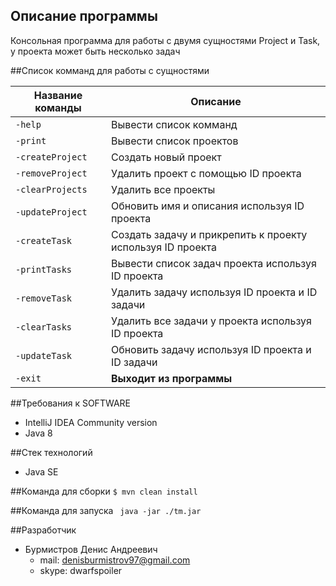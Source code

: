 ## Описание программы
Консольная программа для работы с двумя сущностями Project и Task, у проекта может быть несколько задач

##Список комманд для работы с сущностями

| Название команды | Описание                    |
| ------------- | ------------------------------ |
| `-help`      | Вывести список комманд      |
| `-print`   | Вывести список проектов     |
| `-createProject`      | Создать новый проект       |
| `-removeProject`   | Удалить проект с помощью ID проекта    |
| `-clearProjects`      | Удалить все проекты      |
| `-updateProject`      | Обновить имя и описания используя ID проекта      |
| `-createTask`   | Создать задачу и прикрепить к проекту используя ID проекта     |
| `-printTasks`      |  Вывести список задач проекта используя ID проекта       |
| `-removeTask`   | Удалить задачу используя ID проекта и ID задачи     |
| `-clearTasks`      | Удалить все задачи у проекта используя ID проекта       |
| `-updateTask`      | Обновить задачу используя ID проекта и ID задачи      |
| `-exit`   | **Выходит из программы**     |

##Требования к SOFTWARE

- IntelliJ IDEA Community version
- Java 8

##Стек технологий
- Java SE

##Команда для сборки
`$ mvn clean install`

##Команда для запуска
` java -jar ./tm.jar`

##Разработчик
+ Бурмистров Денис Андреевич
	+ mail: denisburmistrov97@gmail.com
	+ skype: dwarfspoiler
